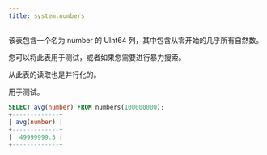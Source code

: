 ```yaml
---
title: system.numbers
---
```


该表包含一个名为 number 的 UInt64 列，其中包含从零开始的几乎所有自然数。

您可以将此表用于测试，或者如果您需要进行暴力搜索。

从此表的读取也是并行化的。

用于测试。

```sql
SELECT avg(number) FROM numbers(100000000);
+-------------+
| avg(number) |
+-------------+
|  49999999.5 |
+-------------+
```